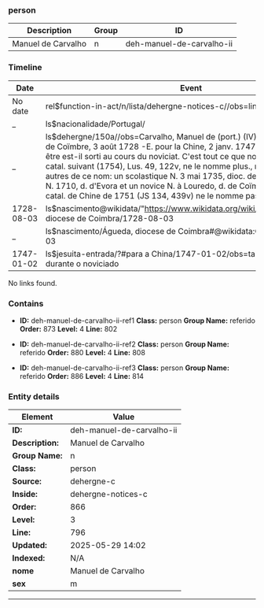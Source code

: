 ### person






| Description | Group | ID |
|-- | -- | -- |
| Manuel de Carvalho| n |deh-manuel-de-carvalho-ii |



### Timeline

| Date       | Event                   |
|------------|-------------------------|
| No date| rel$function-in-act/n/lista/dehergne-notices-c//obs=line: 796|
| _ | ls$nacionalidade/Portugal/|
| _ | ls$dehergne/150a//obs=Carvalho, Manuel de (port.) (IV) 150a N. Agueda, d. de Coïmbre, 3 août 1728 -E. pour la Chine, 2 janv. 1747 (Lus. 49, 59)., peut-être est-il sorti au cours du noviciat. C'est tout ce que nous savons de lui. Le catal. suivant (1754), Lus. 49, 122v, ne le nomme plus., mais il en cite trois autres de ce nom: un scolastique N. 3 mai 1735, dioc. de Lamego., un coadj. N. 1710, d. d'Evora et un novice N. à Louredo, d. de Coïmbre, en 1737. Le catal. de Chine de 1751 (JS 134, 439v) ne le nomme pas.|
| 1728-08-03| ls$nascimento@wikidata/"https://www.wikidata.org/wiki/Q249906"%Águeda, diocese de Coimbra/1728-08-03|
| _ | ls$nascimento/Águeda, diocese de Coimbra#@wikidata:Q249906/1728-08-03|
| 1747-01-02| ls$jesuita-entrada/?#para a China/1747-01-02/obs=talvez tenha saído durante o noviciado|

No links found.




### Contains



- **ID:** deh-manuel-de-carvalho-ii-ref1
  **Class:** person
  **Group Name:** referido
  **Order:** 873
  **Level:** 4
  **Line:** 802
  

- **ID:** deh-manuel-de-carvalho-ii-ref2
  **Class:** person
  **Group Name:** referido
  **Order:** 880
  **Level:** 4
  **Line:** 808
  

- **ID:** deh-manuel-de-carvalho-ii-ref3
  **Class:** person
  **Group Name:** referido
  **Order:** 886
  **Level:** 4
  **Line:** 814
  


### Entity details

| Element | Value |
|----|---|
| **ID:**    | deh-manuel-de-carvalho-ii |
| **Description:** | Manuel de Carvalho |
| **Group Name:** | n |
| **Class:** | person |
| **Source:** | dehergne-c |
| **Inside:**| dehergne-notices-c |
| **Order:** | 866 |
| **Level:** | 3 |
| **Line:**  | 796 |
| **Updated:** | 2025-05-29 14:02 |
| **Indexed:** | N/A |
| **nome** | Manuel de Carvalho|
| **sex** | m|


---